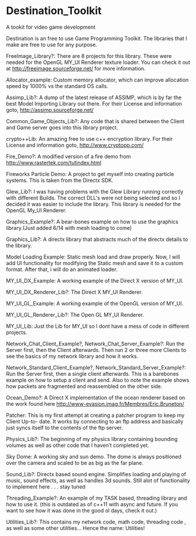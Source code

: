 Destination_Toolkit
===================

A tookit for video game development

Destination is an free to use Game Programming Toolkit. The libraries that I make are free to use for any purpose.

FreeImage_Library?: There are 8 projects for this library. These were needed for the OpenGL MY_UI Renderer texture loader. You can check it out at http://freeimage.sourceforge.net/ for more information.

Allocator_example: Custom memory allocator, which can improve allocation speed by 1000% vs the standard OS calls.

Assimp_Lib?: A dump of the latest release of ASSIMP, which is by far the best Model Importing Library out there. For their License and information goto, http://assimp.sourceforge.net/

Common_Game_Objects_Lib?: Any code that is shared between the Client and Game server goes into this library project.

crypto++Lib: An amazing free to use c++ encryption library. For their License and information goto, http://www.cryptopp.com/

Fire_Demo?: A modified version of a fire demo from http://www.rastertek.com/tutindex.html

Fireworks Particle Demo: A project to get myself into creating particle systems. This is taken from the Directx SDK.

Glew_Lib?: I was having problems with the Glew Library running correctly with different Builds. The correct DLL's were not being selected and so I decided it was easier to include the library. This library is needed for the OpenGL My_UI Renderer.

Graphics_Example?: A bear-bones example on how to use the graphics library.(Just added 6/14 with mesh loading to come)

Graphics_Lib?: A directx library that abstracts much of the directx details to the library.

Model Loading Example: Static mesh load and draw properly. Now, I will add UI functionality for modifying the Static mesh and save it to a custom format. After that, i will do an animated loader.

MY_UI_DX_Example: A working example of the Direct X version of MY_UI.

MY_UI_DX_Renderer_Lib?: The Direct X MY_UI Renderer.

MY_UI_GL_Example: A working example of the OpenGL version of MY_UI.

MY_UI_GL_Renderer_Lib?: The Open GL MY_UI Renderer.

MY_UI_Lib: Just the Lib for MY_UI so I dont have a mess of code in different projects.

Network_Chat_Client_Example?, Network_Chat_Server_Example?: Run the Server first, then the Client afterwards. Then run 2 or three more Clients to see the basics of my network library and how it works.

Network_Standard_Client_Example?, Network_Standard_Server_Example?: Run the Server first, then a single client afterwards. This is a barebones example on how to setup a client and send. Also to note the example shows how packets are fragmented and reassembled on the other side.

Ocean_Demo?: A Direct X implementation of the ocean renderer based on the work found here http://www-evasion.imag.fr/Membres/Eric.Bruneton/

Patcher: This is my first attempt at creating a patcher program to keep my Client Up-to- date. It works by connecting to an ftp address and basically just syncs itself to the contents of the ftp server.

Physics_Lib?: The beginning of my physics library containing bounding volumes as well as other code that I haven’t completed yet.

Sky Dome: A working sky and sun demo. The dome is always positioned over the camera and scaled to be as big as the far plane.

Sound_Lib?: Directx based sound engine. Simplifies loading and playing of music, sound effects, as well as handles 3d sounds. Still alot of functionality to implement here . . . stay tuned

Threading_Example?: An example of my TASK based, threading library and how to use it. (this is outdated as of c++11 with async and future. If you want to see how it was done in the good ol days, check it out.)

Utilities_Lib?: This contains my network code, math code, threading code , as well as some other utilities… Hence the name: Utilities! 
